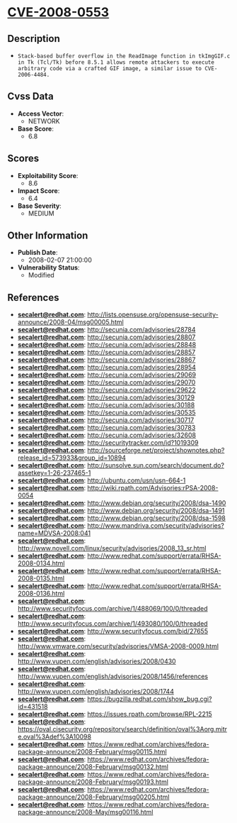 
# [CVE-2008-0553](http://lists.opensuse.org/opensuse-security-announce/2008-04/msg00005.html)

## Description

- `Stack-based buffer overflow in the ReadImage function in tkImgGIF.c in Tk (Tcl/Tk) before 8.5.1 allows remote attackers to execute arbitrary code via a crafted GIF image, a similar issue to CVE-2006-4484.`

## Cvss Data

- **Access Vector**:
  - NETWORK
- **Base Score**:
  - 6.8

## Scores

- **Exploitability Score**:
  - 8.6
- **Impact Score**:
  - 6.4
- **Base Severity**:
  - MEDIUM

## Other Information

- **Publish Date**:
  - 2008-02-07 21:00:00
- **Vulnerability Status**:
  - Modified

## References

- **secalert@redhat.com**: http://lists.opensuse.org/opensuse-security-announce/2008-04/msg00005.html
- **secalert@redhat.com**: http://secunia.com/advisories/28784
- **secalert@redhat.com**: http://secunia.com/advisories/28807
- **secalert@redhat.com**: http://secunia.com/advisories/28848
- **secalert@redhat.com**: http://secunia.com/advisories/28857
- **secalert@redhat.com**: http://secunia.com/advisories/28867
- **secalert@redhat.com**: http://secunia.com/advisories/28954
- **secalert@redhat.com**: http://secunia.com/advisories/29069
- **secalert@redhat.com**: http://secunia.com/advisories/29070
- **secalert@redhat.com**: http://secunia.com/advisories/29622
- **secalert@redhat.com**: http://secunia.com/advisories/30129
- **secalert@redhat.com**: http://secunia.com/advisories/30188
- **secalert@redhat.com**: http://secunia.com/advisories/30535
- **secalert@redhat.com**: http://secunia.com/advisories/30717
- **secalert@redhat.com**: http://secunia.com/advisories/30783
- **secalert@redhat.com**: http://secunia.com/advisories/32608
- **secalert@redhat.com**: http://securitytracker.com/id?1019309
- **secalert@redhat.com**: http://sourceforge.net/project/shownotes.php?release_id=573933&group_id=10894
- **secalert@redhat.com**: http://sunsolve.sun.com/search/document.do?assetkey=1-26-237465-1
- **secalert@redhat.com**: http://ubuntu.com/usn/usn-664-1
- **secalert@redhat.com**: http://wiki.rpath.com/Advisories:rPSA-2008-0054
- **secalert@redhat.com**: http://www.debian.org/security/2008/dsa-1490
- **secalert@redhat.com**: http://www.debian.org/security/2008/dsa-1491
- **secalert@redhat.com**: http://www.debian.org/security/2008/dsa-1598
- **secalert@redhat.com**: http://www.mandriva.com/security/advisories?name=MDVSA-2008:041
- **secalert@redhat.com**: http://www.novell.com/linux/security/advisories/2008_13_sr.html
- **secalert@redhat.com**: http://www.redhat.com/support/errata/RHSA-2008-0134.html
- **secalert@redhat.com**: http://www.redhat.com/support/errata/RHSA-2008-0135.html
- **secalert@redhat.com**: http://www.redhat.com/support/errata/RHSA-2008-0136.html
- **secalert@redhat.com**: http://www.securityfocus.com/archive/1/488069/100/0/threaded
- **secalert@redhat.com**: http://www.securityfocus.com/archive/1/493080/100/0/threaded
- **secalert@redhat.com**: http://www.securityfocus.com/bid/27655
- **secalert@redhat.com**: http://www.vmware.com/security/advisories/VMSA-2008-0009.html
- **secalert@redhat.com**: http://www.vupen.com/english/advisories/2008/0430
- **secalert@redhat.com**: http://www.vupen.com/english/advisories/2008/1456/references
- **secalert@redhat.com**: http://www.vupen.com/english/advisories/2008/1744
- **secalert@redhat.com**: https://bugzilla.redhat.com/show_bug.cgi?id=431518
- **secalert@redhat.com**: https://issues.rpath.com/browse/RPL-2215
- **secalert@redhat.com**: https://oval.cisecurity.org/repository/search/definition/oval%3Aorg.mitre.oval%3Adef%3A10098
- **secalert@redhat.com**: https://www.redhat.com/archives/fedora-package-announce/2008-February/msg00115.html
- **secalert@redhat.com**: https://www.redhat.com/archives/fedora-package-announce/2008-February/msg00132.html
- **secalert@redhat.com**: https://www.redhat.com/archives/fedora-package-announce/2008-February/msg00193.html
- **secalert@redhat.com**: https://www.redhat.com/archives/fedora-package-announce/2008-February/msg00205.html
- **secalert@redhat.com**: https://www.redhat.com/archives/fedora-package-announce/2008-May/msg00116.html
